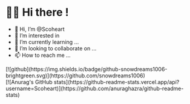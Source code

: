 # 🙋‍♂️ Hi there !
- 👋 Hi, I’m @Scoheart
- 👀 I’m interested in 
- 🌱 I’m currently learning ...
- 💞️ I’m looking to collaborate on ...
- 📫 How to reach me ...

<div>
  [![github](https://img.shields.io/badge/github-snowdreams1006-brightgreen.svg)](https://github.com/snowdreams1006)
<div>

<div>
[![Anurag's GitHub stats](https://github-readme-stats.vercel.app/api?username=Scoheart)](https://github.com/anuraghazra/github-readme-stats)
<div>
  
 
<!---
Scoheart/Scoheart is a ✨ special ✨ repository because its `README.md` (this file) appears on your GitHub profile.
You can click the Preview link to take a look at your changes.
--->
